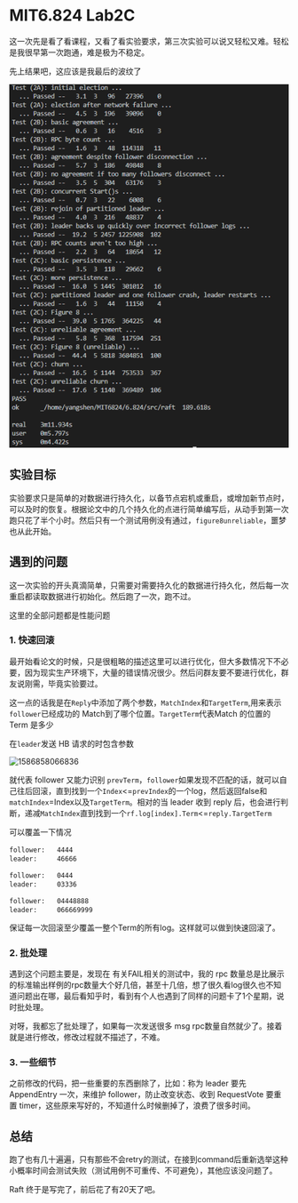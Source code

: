 # MIT6.824 Lab2C

这一次先是看了看课程，又看了看实验要求，第三次实验可以说又轻松又难。轻松是我很早第一次跑通，难是极为不稳定。

先上结果吧，这应该是我最后的波纹了

![1586859120702](https://raw.githubusercontent.com/Yang6149/typora-image/master/demo/202004/14/181201-34527.png)

## 实验目标

实验要求只是简单的对数据进行持久化，以备节点宕机或重启，或增加新节点时，可以及时的恢复。根据论文中的几个持久化的点进行简单编写后，从动手到第一次跑只花了半个小时。然后只有一个测试用例没有通过，`figure8unreliable`，噩梦也从此开始。

## 遇到的问题

这一次实验的开头真滴简单，只需要对需要持久化的数据进行持久化，然后每一次重启都读取数据进行初始化。然后跑了一次，跑不过。

这里的全部问题都是性能问题

### 1. 快速回滚

最开始看论文的时候，只是很粗略的描述这里可以进行优化，但大多数情况下不必要，因为现实生产环境下，大量的错误情况很少。然后问群友要不要进行优化，群友说刚需，毕竟实验要过。

这一点的话我是在`Reply`中添加了两个参数，`MatchIndex`和`TargetTerm`,用来表示`follower`已经成功的 Match到了哪个位置。`TargetTerm`代表Match 的位置的 Term 是多少

在`leader`发送 HB 请求的时包含参数

![1586858066836](C:\Users\hasaki\AppData\Roaming\Typora\typora-user-images\1586858066836.png)

就代表 follower 又能力识别 `prevTerm`，`follower`如果发现不匹配的话，就可以自己往后回滚，直到找到一个`Index`<=`prevIndex`的一个log，然后返回false和`matchIndex`=Index以及`TargetTerm`。相对的当 leader 收到 reply 后，也会进行判断，递减`MatchIndex`直到找到一个`rf.log[index].Term`<=`reply.TargetTerm`

可以覆盖一下情况

```
follower:	4444
leader:		46666
```

```
follower:	0444
leader:		03336
```

```
follower:	04448888
leader:		066669999
```

保证每一次回滚至少覆盖一整个Term的所有log。这样就可以做到快速回滚了。

### 2. 批处理

遇到这个问题主要是，发现在 有关FAIL相关的测试中，我的 rpc 数量总是比展示的标准输出样例的rpc数量大个好几倍，甚至十几倍，想了很久看log很久也不知道问题出在哪，最后看知乎时，看到有个人也遇到了同样的问题卡了1个星期，说时批处理。

对呀，我都忘了批处理了，如果每一次发送很多 msg rpc数量自然就少了。接着就是进行修改，修改过程就不描述了，不难。

### 3. 一些细节

之前修改的代码，把一些重要的东西删除了，比如：称为 leader 要先 AppendEntry 一次，来维护 follower，防止改变状态、收到 RequestVote 要重置 timer，这些原来写好的，不知道什么时候删掉了，浪费了很多时间。

## 总结

跑了也有几十遍遍，只有那些不会retry的测试，在接到command后重新选举这种小概率时间会测试失败（测试用例不可重传、不可避免），其他应该没问题了。

Raft 终于是写完了，前后花了有20天了吧。